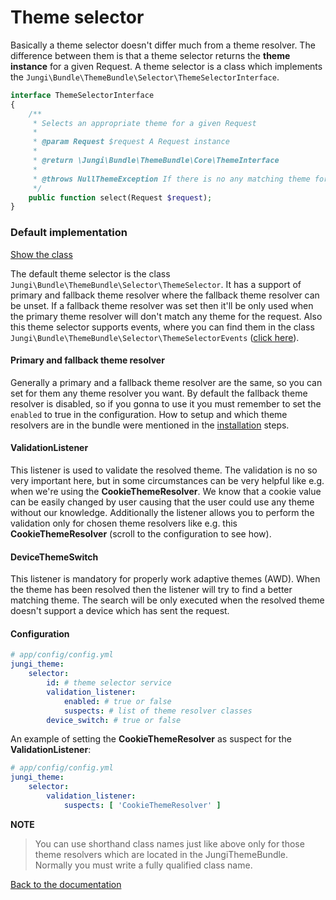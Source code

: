 Theme selector
==============

Basically a theme selector doesn't differ much from a theme resolver. The difference between them is that a theme
selector returns the **theme instance** for a given Request. A theme selector is a class which implements the
`Jungi\Bundle\ThemeBundle\Selector\ThemeSelectorInterface`.
 
```php
interface ThemeSelectorInterface
{
    /**
     * Selects an appropriate theme for a given Request
     *
     * @param Request $request A Request instance
     *
     * @return \Jungi\Bundle\ThemeBundle\Core\ThemeInterface
     *
     * @throws NullThemeException If there is no any matching theme for the request
     */
    public function select(Request $request);
}
```

### Default implementation

[Show the class](https://github.com/piku235/JungiThemeBundle/blob/master/Selector/ThemeSelector.php)

The default theme selector is the class `Jungi\Bundle\ThemeBundle\Selector\ThemeSelector`. It has a support of primary and 
fallback theme resolver where the fallback theme resolver can be unset. If a fallback theme resolver was set then it'll 
be only used when the primary theme resolver will don't match any theme for the request. Also this theme selector supports 
events, where you can find them in the class `Jungi\Bundle\ThemeBundle\Selector\ThemeSelectorEvents` ([click here](https://github.com/piku235/JungiThemeBundle/blob/master/Selector/ThemeSelectorEvents.php)).

#### Primary and fallback theme resolver

Generally a primary and a fallback theme resolver are the same, so you can set for them any theme resolver you want. 
By default the fallback theme resolver is disabled, so if you gonna to use it you must remember to set the `enabled` to 
true in the configuration. How to setup and which theme resolvers are in the bundle were mentioned in the [installation](https://github.com/piku235/JungiThemeBundle/blob/master/Resources/doc/installation.md#step-3-configuration)
steps.

#### ValidationListener

This listener is used to validate the resolved theme. The validation is no so very important here, but in some circumstances 
can be very helpful like e.g. when we're using the **CookieThemeResolver**. We know that a cookie value can be easily 
changed by user causing that the user could use any theme without our knowledge. Additionally the listener allows you to 
perform the validation only for chosen theme resolvers like e.g. this **CookieThemeResolver** (scroll to the configuration
to see how).

#### DeviceThemeSwitch

This listener is mandatory for properly work adaptive themes (AWD). When the theme has been resolved then the listener
will try to find a better matching theme. The search will be only executed when the resolved theme doesn't support a device
which has sent the request.

#### Configuration

```yaml
# app/config/config.yml
jungi_theme:
    selector:
        id: # theme selector service
        validation_listener:
            enabled: # true or false
            suspects: # list of theme resolver classes
        device_switch: # true or false
```

An example of setting the **CookieThemeResolver** as suspect for the **ValidationListener**:

```yaml
# app/config/config.yml
jungi_theme:
    selector:
        validation_listener:
            suspects: [ 'CookieThemeResolver' ]
```

**NOTE**

> You can use shorthand class names just like above only for those theme resolvers which are located in the JungiThemeBundle.
> Normally you must write a fully qualified class name.

[Back to the documentation](https://github.com/piku235/JungiThemeBundle/blob/master/Resources/doc/index.md)